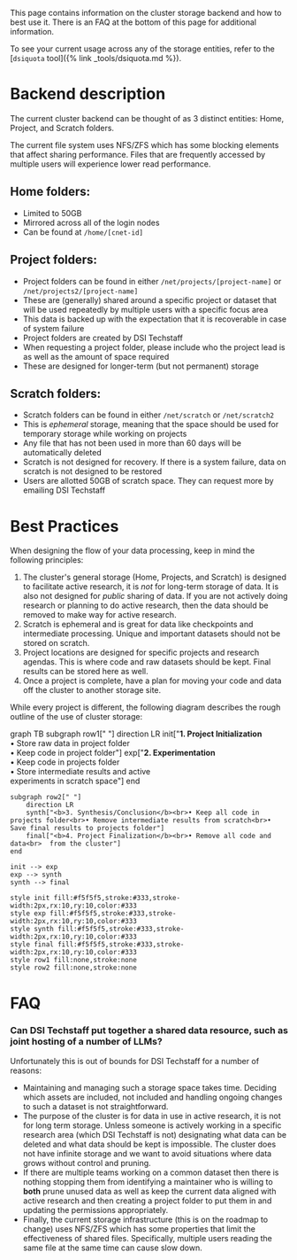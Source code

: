 This page contains information on the cluster storage backend and how to best use it. There is an FAQ at the bottom of this page for additional information.

To see your current usage across any of the storage entities, refer to the [`dsiquota` tool]({% link _tools/dsiquota.md %}).

# Backend description

The current cluster backend can be thought of as 3 distinct entities: Home, Project, and Scratch folders.

The current file system uses NFS/ZFS which has some blocking elements that affect sharing performance. Files that are frequently accessed by multiple users will experience lower read performance.


## Home folders:
  - Limited to 50GB
  - Mirrored across all of the login nodes
  - Can be found at `/home/[cnet-id]`
  
## Project folders:
  - Project folders can be found in either `/net/projects/[project-name]` or `/net/projects2/[project-name]`
  - These are (generally) shared around a specific project or dataset that will be used repeatedly by multiple users with a specific focus area
  - This data is backed up with the expectation that it is recoverable in case of system failure
  - Project folders are created by DSI Techstaff
  - When requesting a project folder, please include who the project lead is as well as the amount of space required
  - These are designed for longer-term (but not permanent) storage

## Scratch folders:
  - Scratch folders can be found in either `/net/scratch` or `/net/scratch2`
  - This is _ephemeral_ storage, meaning that the space should be used for temporary storage while working on projects
  - Any file that has not been used in more than 60 days will be automatically deleted
  - Scratch is not designed for recovery. If there is a system failure, data on scratch is not designed to be restored
  - Users are allotted 50GB of scratch space. They can request more by emailing DSI Techstaff

# Best Practices

When designing the flow of your data processing, keep in mind the following principles:

1. The cluster's general storage (Home, Projects, and Scratch) is designed to facilitate active research, it is _not_ for long-term storage of data. It is also not designed for _public_ sharing of data. If you are not actively doing research or planning to do active research, then the data should be removed to make way for active research.
2. Scratch is ephemeral and is great for data like checkpoints and intermediate processing. Unique and important datasets should not be stored on scratch.
3. Project locations are designed for specific projects and research agendas. This is where code and raw datasets should be kept. Final results can be stored here as well.
4. Once a project is complete, have a plan for moving your code and data off the cluster to another storage site.

While every project is different, the following diagram describes the rough outline of the use of cluster storage:

<div class="mermaid">
graph TB
    subgraph row1[" "]
        direction LR
        init["<b>1. Project Initialization</b><br>• Store raw data in project folder<br>• Keep code in project folder"]
        exp["<b>2. Experimentation</b><br>• Keep code in projects folder<br>• Store intermediate results and active<br>  experiments in scratch space"]
    end
    
    subgraph row2[" "]
        direction LR
        synth["<b>3. Synthesis/Conclusion</b><br>• Keep all code in projects folder<br>• Remove intermediate results from scratch<br>• Save final results to projects folder"]
        final["<b>4. Project Finalization</b><br>• Remove all code and data<br>  from the cluster"]
    end
    
    init --> exp
    exp --> synth
    synth --> final
    
    style init fill:#f5f5f5,stroke:#333,stroke-width:2px,rx:10,ry:10,color:#333
    style exp fill:#f5f5f5,stroke:#333,stroke-width:2px,rx:10,ry:10,color:#333
    style synth fill:#f5f5f5,stroke:#333,stroke-width:2px,rx:10,ry:10,color:#333
    style final fill:#f5f5f5,stroke:#333,stroke-width:2px,rx:10,ry:10,color:#333
    style row1 fill:none,stroke:none
    style row2 fill:none,stroke:none
</div>

# FAQ

### Can DSI Techstaff put together a shared data resource, such as joint hosting of a number of LLMs? 

<div class="faq-answer">
Unfortunately this is out of bounds for DSI Techstaff for a number of reasons:
<ul>
<li>Maintaining and managing such a storage space takes time. Deciding which assets are included, not included and handling ongoing changes to such a dataset is not straightforward.</li>
<li>The purpose of the cluster is for data in use in active research, it is not for long term storage. Unless someone is actively working in a specific research area (which DSI Techstaff is not) designating what data can be deleted and what data should be kept is impossible. The cluster does not have infinite storage and we want to avoid situations where data grows without control and pruning.</li>
<li>If there are multiple teams working on a common dataset then there is nothing stopping them from identifying a maintainer who is willing to <strong>both</strong> prune unused data as well as keep the current data aligned with active research and then creating a project folder to put them in and updating the permissions appropriately.</li>
<li>Finally, the current storage infrastructure (this is on the roadmap to change) uses NFS/ZFS which has some properties that limit the effectiveness of shared files. Specifically, multiple users reading the same file at the same time can cause slow down.</li>
</ul>
</div>

